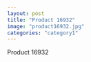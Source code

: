 ```yaml
---
layout: post
title: "Product 16932"
image: "product16932.jpg"
categories: "category1"
---
```

Product 16932
